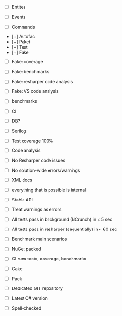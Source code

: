 * [ ] Entites
* [ ] Events
* [ ] Commands


* [+] Autofac
* [+] Paket 
* [+] Test 
* [+] Fake
* [ ] Fake: coverage
* [ ] Fake: benchmarks
* [ ] Fake: resharper code analysis
* [ ] Fake: VS code analysis
* [ ] benchmarks
* [ ] CI 
* [ ] DB? 
* [ ] Serilog

* [ ] Test coverage 100%
* [ ] Code analysis
* [ ] No Resharper code issues
* [ ] No solution-wide errors/warnings

* [ ] XML docs
* [ ] everything that is possible is internal
* [ ] Stable API

* [ ] Treat warnings as errors
* [ ] All tests pass in background (NCrunch) in < 5 sec
* [ ] All tests pass in resharper (sequentially) in < 60 sec
* [ ] Benchmark main scenarios
* [ ] NuGet packed
* [ ] CI runs tests, coverage, benchmarks
* [ ] Cake
* [ ] Pack
* [ ] Dedicated GIT repository
* [ ] Latest C# version
* [ ] Spell-checked

